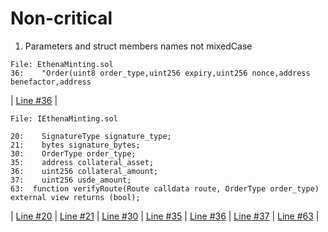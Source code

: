 # Non-critical
1. Parameters and struct members names not mixedCase

```solidity
File: EthenaMinting.sol
36:    "Order(uint8 order_type,uint256 expiry,uint256 nonce,address benefactor,address
```
| [Line #36](https://github.com/code-423n4/2023-10-ethena/blob/main/contracts/EthenaMinting.sol#L36) | 
```solidity
File: IEthenaMinting.sol

20:    SignatureType signature_type;
21:    bytes signature_bytes;
30:    OrderType order_type;
35:    address collateral_asset;
36:    uint256 collateral_amount;
37:    uint256 usde_amount;
63:  function verifyRoute(Route calldata route, OrderType order_type) external view returns (bool);
```
| [Line #20](https://github.com/code-423n4/2023-10-ethena/blob/main/contracts/interfaces/IEthenaMinting.sol#L20) | [Line #21](https://github.com/code-423n4/2023-10-ethena/blob/main/contracts/interfaces/IEthenaMinting.sol#L21) | [Line #30](https://github.com/code-423n4/2023-10-ethena/blob/main/contracts/interfaces/IEthenaMinting.sol#L30) | [Line #35](https://github.com/code-423n4/2023-10-ethena/blob/main/contracts/interfaces/IEthenaMinting.sol#L35) | [Line #36](https://github.com/code-423n4/2023-10-ethena/blob/main/contracts/interfaces/IEthenaMinting.sol#L36) | [Line #37](https://github.com/code-423n4/2023-10-ethena/blob/main/contracts/interfaces/IEthenaMinting.sol#L37) | [Line #63](https://github.com/code-423n4/2023-10-ethena/blob/main/contracts/interfaces/IEthenaMinting.sol#L63) | 